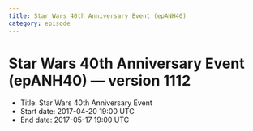 ```yaml
---
title: Star Wars 40th Anniversary Event (epANH40)
category: episode
---
```


# Star Wars 40th Anniversary Event (epANH40) — version 1112



  * Title: Star Wars 40th Anniversary Event
  * Start date: 2017-04-20 19:00 UTC
  * End date: 2017-05-17 19:00 UTC

